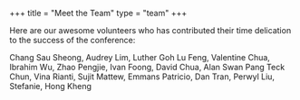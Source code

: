 +++
title = "Meet the Team"
type = "team"
+++

<p>Here are our awesome volunteers who has contributed their time delication to the success of the conference:</p>

<p>Chang Sau Sheong, Audrey Lim, Luther Goh Lu Feng, Valentine Chua, Ibrahim Wu, Zhao Pengjie, Ivan Foong, David Chua, Alan Swan Pang Teck Chun, Vina Rianti, Sujit Mattew, Emmans Patricio, Dan Tran, Perwyl Liu, Stefanie, Hong Kheng</p>